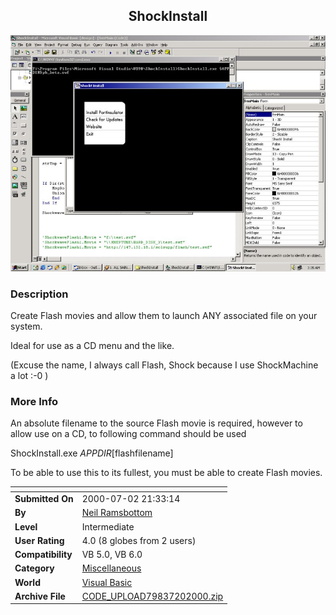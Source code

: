 ﻿<div align="center">

## ShockInstall

<img src="PIC20007202250597677.jpg">
</div>

### Description

Create Flash movies and allow them to launch ANY associated file on your system.

Ideal for use as a CD menu and the like.

(Excuse the name, I always call Flash, Shock because I use ShockMachine a lot :-0 )
 
### More Info
 
An absolute filename to the source Flash movie is required, however to allow use on a CD, to following command should be used

ShockInstall.exe $APPDIR$[flashfilename]

To be able to use this to its fullest, you must be able to create Flash movies.


<span>             |<span>
---                |---
**Submitted On**   |2000-07-02 21:33:14
**By**             |[Neil Ramsbottom](https://github.com/Planet-Source-Code/PSCIndex/blob/master/ByAuthor/neil-ramsbottom.md)
**Level**          |Intermediate
**User Rating**    |4.0 (8 globes from 2 users)
**Compatibility**  |VB 5\.0, VB 6\.0
**Category**       |[Miscellaneous](https://github.com/Planet-Source-Code/PSCIndex/blob/master/ByCategory/miscellaneous__1-1.md)
**World**          |[Visual Basic](https://github.com/Planet-Source-Code/PSCIndex/blob/master/ByWorld/visual-basic.md)
**Archive File**   |[CODE\_UPLOAD79837202000\.zip](https://github.com/Planet-Source-Code/neil-ramsbottom-shockinstall__1-9930/archive/master.zip)








